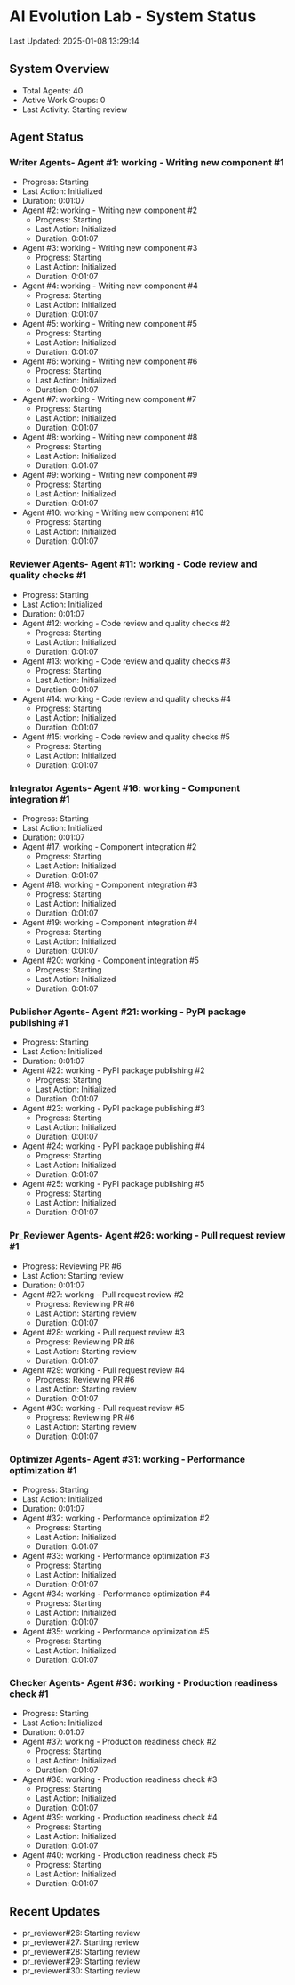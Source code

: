 # AI Evolution Lab - System Status
Last Updated: 2025-01-08 13:29:14

## System Overview
- Total Agents: 40
- Active Work Groups: 0
- Last Activity: Starting review

## Agent Status

### Writer Agents- Agent #1: working - Writing new component #1
  - Progress: Starting
  - Last Action: Initialized
  - Duration: 0:01:07
- Agent #2: working - Writing new component #2
  - Progress: Starting
  - Last Action: Initialized
  - Duration: 0:01:07
- Agent #3: working - Writing new component #3
  - Progress: Starting
  - Last Action: Initialized
  - Duration: 0:01:07
- Agent #4: working - Writing new component #4
  - Progress: Starting
  - Last Action: Initialized
  - Duration: 0:01:07
- Agent #5: working - Writing new component #5
  - Progress: Starting
  - Last Action: Initialized
  - Duration: 0:01:07
- Agent #6: working - Writing new component #6
  - Progress: Starting
  - Last Action: Initialized
  - Duration: 0:01:07
- Agent #7: working - Writing new component #7
  - Progress: Starting
  - Last Action: Initialized
  - Duration: 0:01:07
- Agent #8: working - Writing new component #8
  - Progress: Starting
  - Last Action: Initialized
  - Duration: 0:01:07
- Agent #9: working - Writing new component #9
  - Progress: Starting
  - Last Action: Initialized
  - Duration: 0:01:07
- Agent #10: working - Writing new component #10
  - Progress: Starting
  - Last Action: Initialized
  - Duration: 0:01:07

### Reviewer Agents- Agent #11: working - Code review and quality checks #1
  - Progress: Starting
  - Last Action: Initialized
  - Duration: 0:01:07
- Agent #12: working - Code review and quality checks #2
  - Progress: Starting
  - Last Action: Initialized
  - Duration: 0:01:07
- Agent #13: working - Code review and quality checks #3
  - Progress: Starting
  - Last Action: Initialized
  - Duration: 0:01:07
- Agent #14: working - Code review and quality checks #4
  - Progress: Starting
  - Last Action: Initialized
  - Duration: 0:01:07
- Agent #15: working - Code review and quality checks #5
  - Progress: Starting
  - Last Action: Initialized
  - Duration: 0:01:07

### Integrator Agents- Agent #16: working - Component integration #1
  - Progress: Starting
  - Last Action: Initialized
  - Duration: 0:01:07
- Agent #17: working - Component integration #2
  - Progress: Starting
  - Last Action: Initialized
  - Duration: 0:01:07
- Agent #18: working - Component integration #3
  - Progress: Starting
  - Last Action: Initialized
  - Duration: 0:01:07
- Agent #19: working - Component integration #4
  - Progress: Starting
  - Last Action: Initialized
  - Duration: 0:01:07
- Agent #20: working - Component integration #5
  - Progress: Starting
  - Last Action: Initialized
  - Duration: 0:01:07

### Publisher Agents- Agent #21: working - PyPI package publishing #1
  - Progress: Starting
  - Last Action: Initialized
  - Duration: 0:01:07
- Agent #22: working - PyPI package publishing #2
  - Progress: Starting
  - Last Action: Initialized
  - Duration: 0:01:07
- Agent #23: working - PyPI package publishing #3
  - Progress: Starting
  - Last Action: Initialized
  - Duration: 0:01:07
- Agent #24: working - PyPI package publishing #4
  - Progress: Starting
  - Last Action: Initialized
  - Duration: 0:01:07
- Agent #25: working - PyPI package publishing #5
  - Progress: Starting
  - Last Action: Initialized
  - Duration: 0:01:07

### Pr_Reviewer Agents- Agent #26: working - Pull request review #1
  - Progress: Reviewing PR #6
  - Last Action: Starting review
  - Duration: 0:01:07
- Agent #27: working - Pull request review #2
  - Progress: Reviewing PR #6
  - Last Action: Starting review
  - Duration: 0:01:07
- Agent #28: working - Pull request review #3
  - Progress: Reviewing PR #6
  - Last Action: Starting review
  - Duration: 0:01:07
- Agent #29: working - Pull request review #4
  - Progress: Reviewing PR #6
  - Last Action: Starting review
  - Duration: 0:01:07
- Agent #30: working - Pull request review #5
  - Progress: Reviewing PR #6
  - Last Action: Starting review
  - Duration: 0:01:07

### Optimizer Agents- Agent #31: working - Performance optimization #1
  - Progress: Starting
  - Last Action: Initialized
  - Duration: 0:01:07
- Agent #32: working - Performance optimization #2
  - Progress: Starting
  - Last Action: Initialized
  - Duration: 0:01:07
- Agent #33: working - Performance optimization #3
  - Progress: Starting
  - Last Action: Initialized
  - Duration: 0:01:07
- Agent #34: working - Performance optimization #4
  - Progress: Starting
  - Last Action: Initialized
  - Duration: 0:01:07
- Agent #35: working - Performance optimization #5
  - Progress: Starting
  - Last Action: Initialized
  - Duration: 0:01:07

### Checker Agents- Agent #36: working - Production readiness check #1
  - Progress: Starting
  - Last Action: Initialized
  - Duration: 0:01:07
- Agent #37: working - Production readiness check #2
  - Progress: Starting
  - Last Action: Initialized
  - Duration: 0:01:07
- Agent #38: working - Production readiness check #3
  - Progress: Starting
  - Last Action: Initialized
  - Duration: 0:01:07
- Agent #39: working - Production readiness check #4
  - Progress: Starting
  - Last Action: Initialized
  - Duration: 0:01:07
- Agent #40: working - Production readiness check #5
  - Progress: Starting
  - Last Action: Initialized
  - Duration: 0:01:07


## Recent Updates
- pr_reviewer#26: Starting review
- pr_reviewer#27: Starting review
- pr_reviewer#28: Starting review
- pr_reviewer#29: Starting review
- pr_reviewer#30: Starting review
